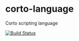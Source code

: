# corto-language
Corto scripting language

[![Build Status](https://travis-ci.org/cortoproject/corto-language.svg?branch=master)](https://travis-ci.org/cortoproject/corto-language)
